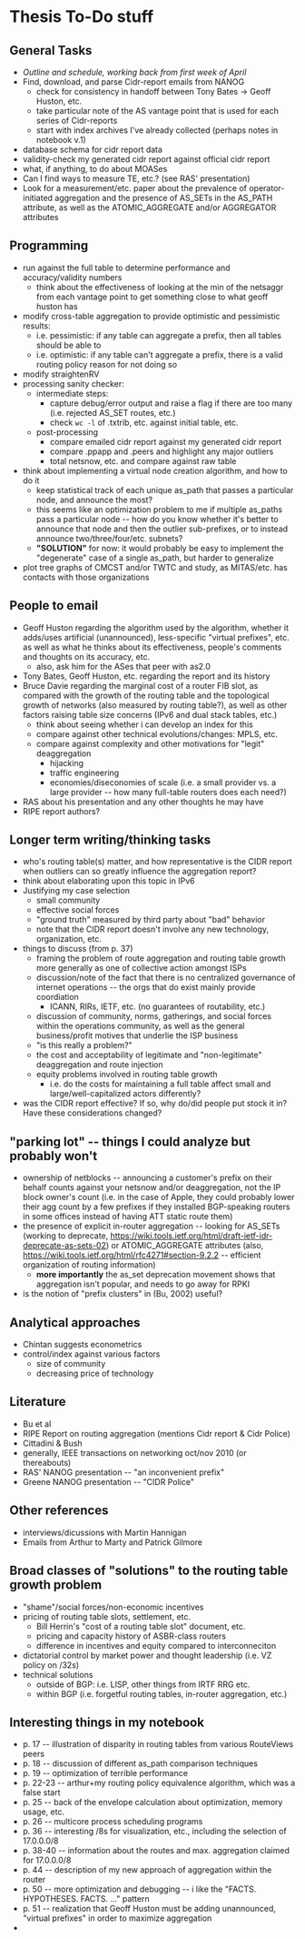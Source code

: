 # Thesis To-Do stuff

## General Tasks
- _Outline and schedule, working back from first week of April_
- Find, download, and parse Cidr-report emails from NANOG
    - check for consistency in handoff between Tony Bates -> Geoff Huston, etc.
    - take particular note of the AS vantage point that is used for each series
      of Cidr-reports
    - start with index archives I've already collected (perhaps notes in notebook v.1)
- database schema for cidr report data
- validity-check my generated cidr report against official cidr report
- what, if anything, to do about MOASes
- Can I find ways to measure TE, etc.? (see RAS' presentation)
- Look for a measurement/etc. paper about the prevalence of operator-initiated aggregation and the presence of AS\_SETs in the AS\_PATH attribute, as well as the ATOMIC_AGGREGATE and/or AGGREGATOR attributes

## Programming
- run against the full table to determine performance and accuracy/validity numbers
    - think about the effectiveness of looking at the min of the netsaggr from each vantage point to get something close to what geoff huston has
- modify cross-table aggregation to provide optimistic and pessimistic results:
    - i.e. pessimistic: if any table can aggregate a prefix, then all tables should be able to
    - i.e. optimistic: if any table can't aggregate a prefix, there is a valid routing policy reason for not doing so
- modify straightenRV
- processing sanity checker:
    - intermediate steps:
        - capture debug/error output and raise a flag if there are too many (i.e. rejected AS_SET routes, etc.)
        - check `wc -l` of .txtrib, etc. against initial table, etc.
    - post-processing
        - compare emailed cidr report against my generated cidr report
        - compare .ppapp and .peers and highlight any major outliers
        - total netsnow, etc. and compare against raw table
- think about implementing a virtual node creation algorithm, and how to do it
    - keep statistical track of each unique as_path that passes a particular node, and announce the most?
    - this seems like an optimization problem to me if multiple as_paths pass a particular node -- how do you know whether it's better to announce that node and then the outlier sub-prefixes, or to instead announce two/three/four/etc. subnets?
    - **"SOLUTION"** for now: it would probably be easy to implement the "degenerate" case of a single as_path, but harder to generalize
- plot tree graphs of CMCST and/or TWTC and study, as MITAS/etc. has contacts with those organizations

## People to email
- Geoff Huston regarding the algorithm used by the algorithm, whether it adds/uses artificial (unannounced), less-specific "virtual prefixes", etc. as well as what he thinks about its effectiveness, people's comments and thoughts on its accuracy, etc.
    - also, ask him for the ASes that peer with as2.0
- Tony Bates, Geoff Huston, etc. regarding the report and its history
- Bruce Davie regarding the marginal cost of a router FIB slot, as compared with the growth of the routing table and the topological growth of networks (also measured by routing table?), as well as other factors raising table size concerns (IPv6 and dual stack tables, etc.)
    - think about seeing whether i can develop an index for this
    - compare against other technical evolutions/changes: MPLS, etc.
    - compare against complexity and other motivations for "legit" deaggregation
        - hijacking
        - traffic engineering
        - economies/diseconomies of scale (i.e. a small provider vs. a large provider -- how many full-table routers does each need?)
- RAS about his presentation and any other thoughts he may have
- RIPE report authors?

## Longer term writing/thinking tasks
- who's routing table(s) matter, and how representative is the CIDR report when outliers can so greatly influence the aggregation report?
- think about elaborating upon this topic in IPv6
- Justifying my case selection
    - small community
    - effective social forces
    - "ground truth" measured by third party about "bad" behavior
    - note that the CIDR report doesn't involve any new technology, organization, etc.
- things to discuss (from p. 37)
    - framing the problem of route aggregation and routing table growth more generally as one of collective action amongst ISPs
    - discussion/note of the fact that there is no centralized governance of internet operations -- the orgs that do exist mainly provide coordiation
        - ICANN, RIRs, IETF, etc. (no guarantees of routability, etc.)
    - discussion of community, norms, gatherings, and social forces within the operations community, as well as the general business/profit motives that underlie the ISP business
    - "is this really a problem?"
    - the cost and acceptability of legitimate and "non-legitimate" deaggregation and route injection
    - equity problems involved in routing table growth
        - i.e. do the costs for maintaining a full table affect small and large/well-capitalized actors differently?
- was the CIDR report effective? If so, why do/did people put stock it in? Have these considerations changed?

## "parking lot" -- things I could analyze but probably won't
- ownership of netblocks -- announcing a customer's prefix on their behalf counts against your netsnow and/or deaggregation, not the IP block owner's count (i.e. in the case of Apple, they could probably lower their agg count by a few prefixes if they installed BGP-speaking routers in some offices instead of having ATT static route them)
- the presence of explicit in-router aggregation -- looking for AS_SETs (working to deprecate, https://wiki.tools.ietf.org/html/draft-ietf-idr-deprecate-as-sets-02) or ATOMIC\_AGGREGATE attributes (also, https://wiki.tools.ietf.org/html/rfc4271#section-9.2.2 -- efficient organization of routing information)
    - **more importantly** the as_set deprecation movement shows that aggregation isn't popular, and needs to go away for RPKI
- is the notion of "prefix clusters" in (Bu, 2002) useful?

## Analytical approaches
- Chintan suggests econometrics
- control/index against various factors
    - size of community
    - decreasing price of technology

## Literature
- Bu et al
- RIPE Report on routing aggregation (mentions Cidr report & Cidr Police)
- Cittadini & Bush
- generally, IEEE transactions on networking oct/nov 2010 (or thereabouts)
- RAS' NANOG presentation -- "an inconvenient prefix"
- Greene NANOG presentation -- "CIDR Police"

## Other references
- interviews/dicussions with Martin Hannigan
- Emails from Arthur to Marty and Patrick Gilmore

## Broad classes of "solutions" to the routing table growth problem
- "shame"/social forces/non-economic incentives
- pricing of routing table slots, settlement, etc.
    - Bill Herrin's "cost of a routing table slot" document, etc.
    - pricing and capacity history of ASBR-class routers
    - difference in incentives and equity compared to interconneciton
- dictatorial control by market power and thought leadership (i.e. VZ policy on /32s)
- technical solutions 
    - outside of BGP: i.e. LISP, other things from IRTF RRG etc.
    - within BGP (i.e. forgetful routing tables, in-router aggregation, etc.)

## Interesting things in my notebook
- p. 17 -- illustration of disparity in routing tables from various RouteViews peers
- p. 18 -- discussion of different as_path comparison techniques
- p. 19 -- optimization of terrible performance
- p. 22-23 -- arthur+my routing policy equivalence algorithm, which was a false start
- p. 25 -- back of the envelope calculation about optimization, memory usage, etc.
- p. 26 -- multicore process scheduling programs
- p. 36 -- interesting /8s for visualization, etc., including the selection of 17.0.0.0/8
- p. 38-40 -- information about the routes and max. aggregation claimed for 17.0.0.0/8
- p. 44 -- description of my new approach of aggregation within the router
- p. 50 -- more optimization and debugging -- i like the "FACTS. HYPOTHESES. FACTS. ..."  pattern
- p. 51 -- realization that Geoff Huston must be adding unannounced, "virtual prefixes" in order to maximize aggregation
- 